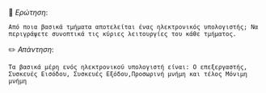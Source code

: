 📌 *Ερώτηση*:  

`Από ποια βασικά τμήματα αποτελείται ένας ηλεκτρονικός υπολογιστής; Να περιγράψετε συνοπτικά τις κύριες λειτουργίες του κάθε τμήματος.`

✏️ *Απάντηση*:  

`Τα βασικά μέρη ενός ηλεκτρονικού υπολογιστή είναι: Ο επεξεργαστής, Συσκευές Εισόδου, Συσκευές Εξόδου,Προσωρινή μνήμη και τέλος Μόνιμη μνήμη`
